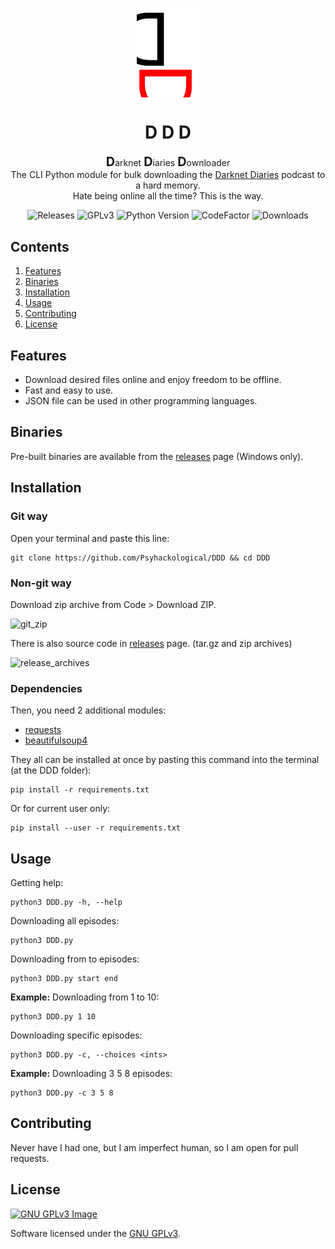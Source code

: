 <p align="center">
  <img width="20%" align="center" src="ddd_plain.svg" alt="DDD logo">
</p>
<h1 align="center">D D D</h1>

<p align="center">
    <strong style="font-size: 20px;">D</strong>arknet
    <strong style="font-size: 20px;">D</strong>iaries
    <strong style="font-size: 20px;">D</strong>ownloader
    <br>
    The CLI Python module for bulk downloading the <a href="https://darknetdiaries.com/" target="_blank">Darknet Diaries</a> podcast to a hard memory. <br>
    Hate being online all the time? This is the way.
</p>

<p align="center">
  <a style="text-decoration:none" href="https://github.com/Psyhackological/DDD/releases">
    <img src="https://img.shields.io/github/v/release/Psyhackological/DDD?color=000000&style=flat-square" alt="Releases">
  </a>
  <a style="text-decoration:none" href="https://choosealicense.com/licenses/gpl-3.0/">
      <img src="https://img.shields.io/badge/License-GPL%20v3-FFFFFF.svg" alt="GPLv3">
  </a>
  <a style="text-decoration:none" href="https://www.python.org/downloads/release/python-379/">
    <img src="https://img.shields.io/badge/python-3.7+-blue.svg?color=FF0000&style=flat-square" alt="Python Version">
  </a>
  <a style="text-decoration:none" href="https://www.codefactor.io/repository/github/psyhackological/ddd">
    <img src="https://img.shields.io/codefactor/grade/github/Psyhackological/DDD/main?color=FFFFFF" alt="CodeFactor">
  </a>
  <a style="text-decoration:none" href="https://github.com/Psyhackological/DDD/releases">
    <img src="https://img.shields.io/github/downloads/psyhackological/ddd/total?color=000000&style=flat-square" alt="Downloads">
  </a>
</p>

## Contents
1. [Features](#features)
2. [Binaries](#binaries)
3. [Installation](#installation)
4. [Usage](#usage)
5. [Contributing](#contributing)
6. [License](#license)

##  Features
- Download desired files online and enjoy freedom to be offline.
- Fast and easy to use.
- JSON file can be used in other programming languages.

## Binaries
Pre-built binaries are available from the [releases](https://github.com/Psyhackological/DDD/releases/) page (Windows only).

## Installation
### Git way
Open your terminal and paste this line:
```
git clone https://github.com/Psyhackological/DDD && cd DDD
```

### Non-git way
Download zip archive from Code > Download ZIP.

![git_zip](https://imgin.voidnet.tech/uTkmKR8.jpg "git_zip")

There is also source code in [releases](https://github.com/Psyhackological/DDD/releases/) page. (tar.gz and zip archives)

![release_archives](https://imgin.voidnet.tech/8to2Ilh.jpg "release_archives")

###  Dependencies
Then, you need 2 additional modules:
- [requests](https://pypi.org/project/requests/)
- [beautifulsoup4](https://pypi.org/project/beautifulsoup4/)

They all can be installed at once by pasting this command into the terminal (at the DDD folder):
```
pip install -r requirements.txt
```
Or for current user only:
```
pip install --user -r requirements.txt
```

## Usage
Getting help:
```
python3 DDD.py -h, --help
```


Downloading all episodes:
```
python3 DDD.py
```


Downloading from to episodes:
```
python3 DDD.py start end 
```
__Example:__ Downloading from 1 to 10:
```
python3 DDD.py 1 10 
```


Downloading specific episodes:
```
python3 DDD.py -c, --choices <ints> 
```

__Example:__ Downloading 3 5 8 episodes:
```
python3 DDD.py -c 3 5 8
```

## Contributing
Never have I had one, but I am imperfect human, so I am open for pull requests.

## License
[![GNU GPLv3 Image](https://www.gnu.org/graphics/gplv3-with-text-136x68.png)](https://choosealicense.com/licenses/gpl-3.0/)

Software licensed under the [GNU GPLv3](https://choosealicense.com/licenses/gpl-3.0/).